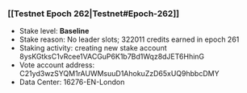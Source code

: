 ### [[Testnet Epoch 262|Testnet#Epoch-262]]
* Stake level: **Baseline**
* Stake reason: No leader slots; 322011 credits earned in epoch 261
* Staking activity: creating new stake account 8ysKGtksC1vRcee1VACGuP6K1b7Bd1Wqz8dJET6HhinG
* Vote account address: C21yd3wzSYQM1rAUWMsuuD1AhokuZzD65xUQ9hbbcDMY
* Data Center: 16276-EN-London